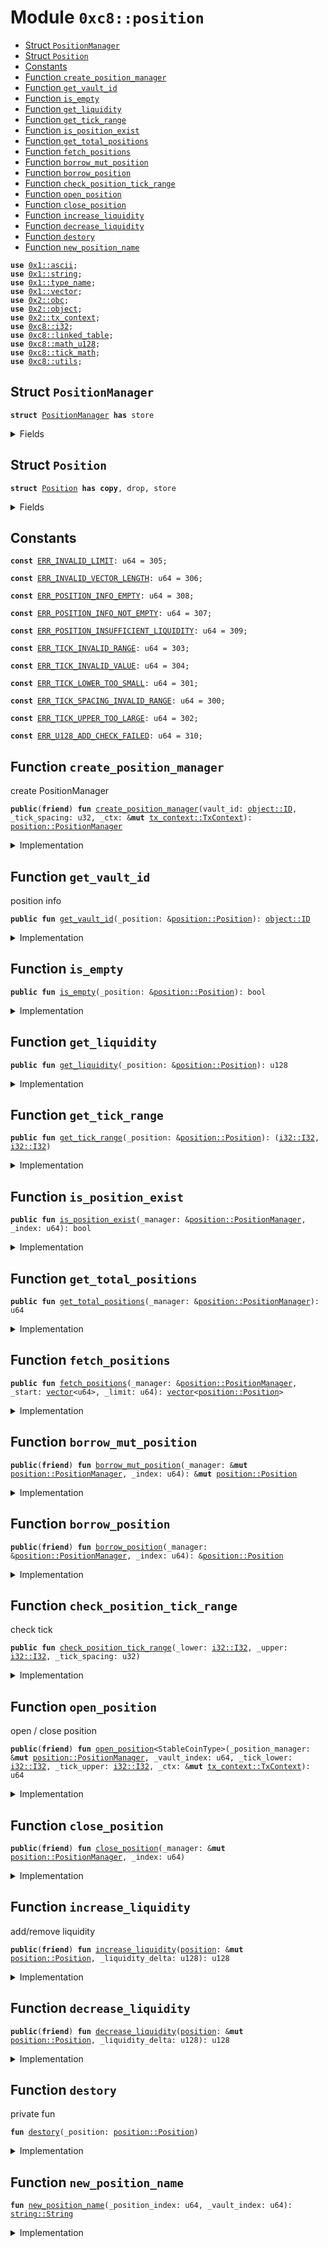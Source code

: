 
<a name="0xc8_position"></a>

# Module `0xc8::position`



-  [Struct `PositionManager`](#0xc8_position_PositionManager)
-  [Struct `Position`](#0xc8_position_Position)
-  [Constants](#@Constants_0)
-  [Function `create_position_manager`](#0xc8_position_create_position_manager)
-  [Function `get_vault_id`](#0xc8_position_get_vault_id)
-  [Function `is_empty`](#0xc8_position_is_empty)
-  [Function `get_liquidity`](#0xc8_position_get_liquidity)
-  [Function `get_tick_range`](#0xc8_position_get_tick_range)
-  [Function `is_position_exist`](#0xc8_position_is_position_exist)
-  [Function `get_total_positions`](#0xc8_position_get_total_positions)
-  [Function `fetch_positions`](#0xc8_position_fetch_positions)
-  [Function `borrow_mut_position`](#0xc8_position_borrow_mut_position)
-  [Function `borrow_position`](#0xc8_position_borrow_position)
-  [Function `check_position_tick_range`](#0xc8_position_check_position_tick_range)
-  [Function `open_position`](#0xc8_position_open_position)
-  [Function `close_position`](#0xc8_position_close_position)
-  [Function `increase_liquidity`](#0xc8_position_increase_liquidity)
-  [Function `decrease_liquidity`](#0xc8_position_decrease_liquidity)
-  [Function `destory`](#0xc8_position_destory)
-  [Function `new_position_name`](#0xc8_position_new_position_name)


<pre><code><b>use</b> <a href="">0x1::ascii</a>;
<b>use</b> <a href="">0x1::string</a>;
<b>use</b> <a href="">0x1::type_name</a>;
<b>use</b> <a href="">0x1::vector</a>;
<b>use</b> <a href="../../../.././build/Sui/docs/obc.md#0x2_obc">0x2::obc</a>;
<b>use</b> <a href="../../../.././build/Sui/docs/object.md#0x2_object">0x2::object</a>;
<b>use</b> <a href="../../../.././build/Sui/docs/tx_context.md#0x2_tx_context">0x2::tx_context</a>;
<b>use</b> <a href="i32.md#0xc8_i32">0xc8::i32</a>;
<b>use</b> <a href="linked_table.md#0xc8_linked_table">0xc8::linked_table</a>;
<b>use</b> <a href="math_u128.md#0xc8_math_u128">0xc8::math_u128</a>;
<b>use</b> <a href="tick_math.md#0xc8_tick_math">0xc8::tick_math</a>;
<b>use</b> <a href="utils.md#0xc8_utils">0xc8::utils</a>;
</code></pre>



<a name="0xc8_position_PositionManager"></a>

## Struct `PositionManager`



<pre><code><b>struct</b> <a href="position.md#0xc8_position_PositionManager">PositionManager</a> <b>has</b> store
</code></pre>



<details>
<summary>Fields</summary>


<dl>
<dt>
<code>vault_id: <a href="../../../.././build/Sui/docs/object.md#0x2_object_ID">object::ID</a></code>
</dt>
<dd>

</dd>
<dt>
<code>tick_spacing: u32</code>
</dt>
<dd>

</dd>
<dt>
<code>position_index: u64</code>
</dt>
<dd>

</dd>
<dt>
<code>positions: <a href="linked_table.md#0xc8_linked_table_LinkedTable">linked_table::LinkedTable</a>&lt;u64, <a href="position.md#0xc8_position_Position">position::Position</a>&gt;</code>
</dt>
<dd>

</dd>
</dl>


</details>

<a name="0xc8_position_Position"></a>

## Struct `Position`



<pre><code><b>struct</b> <a href="position.md#0xc8_position_Position">Position</a> <b>has</b> <b>copy</b>, drop, store
</code></pre>



<details>
<summary>Fields</summary>


<dl>
<dt>
<code>vault_id: <a href="../../../.././build/Sui/docs/object.md#0x2_object_ID">object::ID</a></code>
</dt>
<dd>

</dd>
<dt>
<code>index: u64</code>
</dt>
<dd>

</dd>
<dt>
<code>coin_type_a: <a href="_TypeName">type_name::TypeName</a></code>
</dt>
<dd>

</dd>
<dt>
<code>coin_type_b: <a href="_TypeName">type_name::TypeName</a></code>
</dt>
<dd>

</dd>
<dt>
<code>name: <a href="_String">string::String</a></code>
</dt>
<dd>

</dd>
<dt>
<code>tick_lower_index: <a href="i32.md#0xc8_i32_I32">i32::I32</a></code>
</dt>
<dd>

</dd>
<dt>
<code>tick_upper_index: <a href="i32.md#0xc8_i32_I32">i32::I32</a></code>
</dt>
<dd>

</dd>
<dt>
<code>liquidity: u128</code>
</dt>
<dd>

</dd>
</dl>


</details>

<a name="@Constants_0"></a>

## Constants


<a name="0xc8_position_ERR_INVALID_LIMIT"></a>



<pre><code><b>const</b> <a href="position.md#0xc8_position_ERR_INVALID_LIMIT">ERR_INVALID_LIMIT</a>: u64 = 305;
</code></pre>



<a name="0xc8_position_ERR_INVALID_VECTOR_LENGTH"></a>



<pre><code><b>const</b> <a href="position.md#0xc8_position_ERR_INVALID_VECTOR_LENGTH">ERR_INVALID_VECTOR_LENGTH</a>: u64 = 306;
</code></pre>



<a name="0xc8_position_ERR_POSITION_INFO_EMPTY"></a>



<pre><code><b>const</b> <a href="position.md#0xc8_position_ERR_POSITION_INFO_EMPTY">ERR_POSITION_INFO_EMPTY</a>: u64 = 308;
</code></pre>



<a name="0xc8_position_ERR_POSITION_INFO_NOT_EMPTY"></a>



<pre><code><b>const</b> <a href="position.md#0xc8_position_ERR_POSITION_INFO_NOT_EMPTY">ERR_POSITION_INFO_NOT_EMPTY</a>: u64 = 307;
</code></pre>



<a name="0xc8_position_ERR_POSITION_INSUFFICIENT_LIQUIDITY"></a>



<pre><code><b>const</b> <a href="position.md#0xc8_position_ERR_POSITION_INSUFFICIENT_LIQUIDITY">ERR_POSITION_INSUFFICIENT_LIQUIDITY</a>: u64 = 309;
</code></pre>



<a name="0xc8_position_ERR_TICK_INVALID_RANGE"></a>



<pre><code><b>const</b> <a href="position.md#0xc8_position_ERR_TICK_INVALID_RANGE">ERR_TICK_INVALID_RANGE</a>: u64 = 303;
</code></pre>



<a name="0xc8_position_ERR_TICK_INVALID_VALUE"></a>



<pre><code><b>const</b> <a href="position.md#0xc8_position_ERR_TICK_INVALID_VALUE">ERR_TICK_INVALID_VALUE</a>: u64 = 304;
</code></pre>



<a name="0xc8_position_ERR_TICK_LOWER_TOO_SMALL"></a>



<pre><code><b>const</b> <a href="position.md#0xc8_position_ERR_TICK_LOWER_TOO_SMALL">ERR_TICK_LOWER_TOO_SMALL</a>: u64 = 301;
</code></pre>



<a name="0xc8_position_ERR_TICK_SPACING_INVALID_RANGE"></a>



<pre><code><b>const</b> <a href="position.md#0xc8_position_ERR_TICK_SPACING_INVALID_RANGE">ERR_TICK_SPACING_INVALID_RANGE</a>: u64 = 300;
</code></pre>



<a name="0xc8_position_ERR_TICK_UPPER_TOO_LARGE"></a>



<pre><code><b>const</b> <a href="position.md#0xc8_position_ERR_TICK_UPPER_TOO_LARGE">ERR_TICK_UPPER_TOO_LARGE</a>: u64 = 302;
</code></pre>



<a name="0xc8_position_ERR_U128_ADD_CHECK_FAILED"></a>



<pre><code><b>const</b> <a href="position.md#0xc8_position_ERR_U128_ADD_CHECK_FAILED">ERR_U128_ADD_CHECK_FAILED</a>: u64 = 310;
</code></pre>



<a name="0xc8_position_create_position_manager"></a>

## Function `create_position_manager`

create PositionManager


<pre><code><b>public</b>(<b>friend</b>) <b>fun</b> <a href="position.md#0xc8_position_create_position_manager">create_position_manager</a>(vault_id: <a href="../../../.././build/Sui/docs/object.md#0x2_object_ID">object::ID</a>, _tick_spacing: u32, _ctx: &<b>mut</b> <a href="../../../.././build/Sui/docs/tx_context.md#0x2_tx_context_TxContext">tx_context::TxContext</a>): <a href="position.md#0xc8_position_PositionManager">position::PositionManager</a>
</code></pre>



<details>
<summary>Implementation</summary>


<pre><code><b>public</b>(<b>friend</b>) <b>fun</b> <a href="position.md#0xc8_position_create_position_manager">create_position_manager</a>(
    vault_id: ID,
    _tick_spacing: u32,
    _ctx: &<b>mut</b> TxContext,
): <a href="position.md#0xc8_position_PositionManager">PositionManager</a> {
    <a href="position.md#0xc8_position_PositionManager">PositionManager</a> {
        vault_id,
        tick_spacing: _tick_spacing,
        position_index: 0,
        positions: <a href="linked_table.md#0xc8_linked_table_new">linked_table::new</a>&lt;u64, <a href="position.md#0xc8_position_Position">Position</a>&gt;(_ctx),
    }
}
</code></pre>



</details>

<a name="0xc8_position_get_vault_id"></a>

## Function `get_vault_id`

position info


<pre><code><b>public</b> <b>fun</b> <a href="position.md#0xc8_position_get_vault_id">get_vault_id</a>(_position: &<a href="position.md#0xc8_position_Position">position::Position</a>): <a href="../../../.././build/Sui/docs/object.md#0x2_object_ID">object::ID</a>
</code></pre>



<details>
<summary>Implementation</summary>


<pre><code><b>public</b> <b>fun</b> <a href="position.md#0xc8_position_get_vault_id">get_vault_id</a>(_position: &<a href="position.md#0xc8_position_Position">Position</a>): ID {
    _position.vault_id
}
</code></pre>



</details>

<a name="0xc8_position_is_empty"></a>

## Function `is_empty`



<pre><code><b>public</b> <b>fun</b> <a href="position.md#0xc8_position_is_empty">is_empty</a>(_position: &<a href="position.md#0xc8_position_Position">position::Position</a>): bool
</code></pre>



<details>
<summary>Implementation</summary>


<pre><code><b>public</b> <b>fun</b> <a href="position.md#0xc8_position_is_empty">is_empty</a>(_position: &<a href="position.md#0xc8_position_Position">Position</a>): bool {
    _position.liquidity == 0
}
</code></pre>



</details>

<a name="0xc8_position_get_liquidity"></a>

## Function `get_liquidity`



<pre><code><b>public</b> <b>fun</b> <a href="position.md#0xc8_position_get_liquidity">get_liquidity</a>(_position: &<a href="position.md#0xc8_position_Position">position::Position</a>): u128
</code></pre>



<details>
<summary>Implementation</summary>


<pre><code><b>public</b> <b>fun</b> <a href="position.md#0xc8_position_get_liquidity">get_liquidity</a>(_position: &<a href="position.md#0xc8_position_Position">Position</a>): u128 {
    _position.liquidity
}
</code></pre>



</details>

<a name="0xc8_position_get_tick_range"></a>

## Function `get_tick_range`



<pre><code><b>public</b> <b>fun</b> <a href="position.md#0xc8_position_get_tick_range">get_tick_range</a>(_position: &<a href="position.md#0xc8_position_Position">position::Position</a>): (<a href="i32.md#0xc8_i32_I32">i32::I32</a>, <a href="i32.md#0xc8_i32_I32">i32::I32</a>)
</code></pre>



<details>
<summary>Implementation</summary>


<pre><code><b>public</b> <b>fun</b> <a href="position.md#0xc8_position_get_tick_range">get_tick_range</a>(_position: &<a href="position.md#0xc8_position_Position">Position</a>): (I32, I32) {
    (_position.tick_lower_index, _position.tick_upper_index)
}
</code></pre>



</details>

<a name="0xc8_position_is_position_exist"></a>

## Function `is_position_exist`



<pre><code><b>public</b> <b>fun</b> <a href="position.md#0xc8_position_is_position_exist">is_position_exist</a>(_manager: &<a href="position.md#0xc8_position_PositionManager">position::PositionManager</a>, _index: u64): bool
</code></pre>



<details>
<summary>Implementation</summary>


<pre><code><b>public</b> <b>fun</b> <a href="position.md#0xc8_position_is_position_exist">is_position_exist</a>(_manager: &<a href="position.md#0xc8_position_PositionManager">PositionManager</a>, _index: u64): bool {
    <a href="linked_table.md#0xc8_linked_table_contains">linked_table::contains</a>(&_manager.positions, _index)
}
</code></pre>



</details>

<a name="0xc8_position_get_total_positions"></a>

## Function `get_total_positions`



<pre><code><b>public</b> <b>fun</b> <a href="position.md#0xc8_position_get_total_positions">get_total_positions</a>(_manager: &<a href="position.md#0xc8_position_PositionManager">position::PositionManager</a>): u64
</code></pre>



<details>
<summary>Implementation</summary>


<pre><code><b>public</b> <b>fun</b> <a href="position.md#0xc8_position_get_total_positions">get_total_positions</a>(_manager: &<a href="position.md#0xc8_position_PositionManager">PositionManager</a>): u64 {
    <a href="linked_table.md#0xc8_linked_table_length">linked_table::length</a>(&_manager.positions)
}
</code></pre>



</details>

<a name="0xc8_position_fetch_positions"></a>

## Function `fetch_positions`



<pre><code><b>public</b> <b>fun</b> <a href="position.md#0xc8_position_fetch_positions">fetch_positions</a>(_manager: &<a href="position.md#0xc8_position_PositionManager">position::PositionManager</a>, _start: <a href="">vector</a>&lt;u64&gt;, _limit: u64): <a href="">vector</a>&lt;<a href="position.md#0xc8_position_Position">position::Position</a>&gt;
</code></pre>



<details>
<summary>Implementation</summary>


<pre><code><b>public</b> <b>fun</b> <a href="position.md#0xc8_position_fetch_positions">fetch_positions</a>(
    _manager: &<a href="position.md#0xc8_position_PositionManager">PositionManager</a>,
    _start: <a href="">vector</a>&lt;u64&gt;,
    _limit: u64
): <a href="">vector</a>&lt;<a href="position.md#0xc8_position_Position">Position</a>&gt; {
    <b>assert</b>!(_limit &gt; 0, <a href="position.md#0xc8_position_ERR_INVALID_LIMIT">ERR_INVALID_LIMIT</a>);
    <b>let</b> len = <a href="_length">vector::length</a>(&_start);
    <b>assert</b>!(len &gt; 0, <a href="position.md#0xc8_position_ERR_INVALID_VECTOR_LENGTH">ERR_INVALID_VECTOR_LENGTH</a>);
    <b>let</b> ret = <a href="_empty">vector::empty</a>&lt;<a href="position.md#0xc8_position_Position">Position</a>&gt;();
    <b>let</b> idx = 0;
    <b>while</b> (idx &lt; len) {
        <b>let</b> positions = <a href="linked_table.md#0xc8_linked_table_fetch">linked_table::fetch</a>(
            &_manager.positions,
            *<a href="_borrow">vector::borrow</a>&lt;u64&gt;(&_start, idx),
            _limit
        );
        <b>if</b> (<a href="_length">vector::length</a>(&positions) &gt; 0) {
            <a href="_append">vector::append</a>(&<b>mut</b> ret, positions);
        };
        idx = idx + 1;
    };
    ret
}
</code></pre>



</details>

<a name="0xc8_position_borrow_mut_position"></a>

## Function `borrow_mut_position`



<pre><code><b>public</b>(<b>friend</b>) <b>fun</b> <a href="position.md#0xc8_position_borrow_mut_position">borrow_mut_position</a>(_manager: &<b>mut</b> <a href="position.md#0xc8_position_PositionManager">position::PositionManager</a>, _index: u64): &<b>mut</b> <a href="position.md#0xc8_position_Position">position::Position</a>
</code></pre>



<details>
<summary>Implementation</summary>


<pre><code><b>public</b>(<b>friend</b>) <b>fun</b> <a href="position.md#0xc8_position_borrow_mut_position">borrow_mut_position</a>(
    _manager: &<b>mut</b> <a href="position.md#0xc8_position_PositionManager">PositionManager</a>,
    _index: u64
): &<b>mut</b> <a href="position.md#0xc8_position_Position">Position</a> {
    <a href="linked_table.md#0xc8_linked_table_borrow_mut">linked_table::borrow_mut</a>(&<b>mut</b> _manager.positions, _index)
}
</code></pre>



</details>

<a name="0xc8_position_borrow_position"></a>

## Function `borrow_position`



<pre><code><b>public</b>(<b>friend</b>) <b>fun</b> <a href="position.md#0xc8_position_borrow_position">borrow_position</a>(_manager: &<a href="position.md#0xc8_position_PositionManager">position::PositionManager</a>, _index: u64): &<a href="position.md#0xc8_position_Position">position::Position</a>
</code></pre>



<details>
<summary>Implementation</summary>


<pre><code><b>public</b>(<b>friend</b>) <b>fun</b> <a href="position.md#0xc8_position_borrow_position">borrow_position</a>(
    _manager: &<a href="position.md#0xc8_position_PositionManager">PositionManager</a>,
    _index: u64
): &<a href="position.md#0xc8_position_Position">Position</a> {
    <a href="linked_table.md#0xc8_linked_table_borrow">linked_table::borrow</a>(&_manager.positions, _index)
}
</code></pre>



</details>

<a name="0xc8_position_check_position_tick_range"></a>

## Function `check_position_tick_range`

check tick


<pre><code><b>public</b> <b>fun</b> <a href="position.md#0xc8_position_check_position_tick_range">check_position_tick_range</a>(_lower: <a href="i32.md#0xc8_i32_I32">i32::I32</a>, _upper: <a href="i32.md#0xc8_i32_I32">i32::I32</a>, _tick_spacing: u32)
</code></pre>



<details>
<summary>Implementation</summary>


<pre><code><b>public</b> <b>fun</b> <a href="position.md#0xc8_position_check_position_tick_range">check_position_tick_range</a>(_lower: I32, _upper: I32, _tick_spacing: u32) {
    <b>let</b> tick_spacing = <a href="i32.md#0xc8_i32_from_u32">i32::from_u32</a>(_tick_spacing);
    <b>assert</b>!(<a href="i32.md#0xc8_i32_gt">i32::gt</a>(tick_spacing, <a href="tick_math.md#0xc8_tick_math_min_tick">tick_math::min_tick</a>()), <a href="position.md#0xc8_position_ERR_TICK_SPACING_INVALID_RANGE">ERR_TICK_SPACING_INVALID_RANGE</a>);
    <b>assert</b>!(<a href="i32.md#0xc8_i32_lt">i32::lt</a>(tick_spacing, <a href="tick_math.md#0xc8_tick_math_max_tick">tick_math::max_tick</a>()), <a href="position.md#0xc8_position_ERR_TICK_SPACING_INVALID_RANGE">ERR_TICK_SPACING_INVALID_RANGE</a>);
    <b>assert</b>!(<a href="i32.md#0xc8_i32_lt">i32::lt</a>(_lower, _upper), <a href="position.md#0xc8_position_ERR_TICK_INVALID_RANGE">ERR_TICK_INVALID_RANGE</a>);
    <b>assert</b>!(<a href="tick_math.md#0xc8_tick_math_is_valid_index">tick_math::is_valid_index</a>(_lower, _tick_spacing), <a href="position.md#0xc8_position_ERR_TICK_INVALID_VALUE">ERR_TICK_INVALID_VALUE</a>);
    <b>assert</b>!(<a href="tick_math.md#0xc8_tick_math_is_valid_index">tick_math::is_valid_index</a>(_upper, _tick_spacing), <a href="position.md#0xc8_position_ERR_TICK_INVALID_VALUE">ERR_TICK_INVALID_VALUE</a>);
}
</code></pre>



</details>

<a name="0xc8_position_open_position"></a>

## Function `open_position`

open / close position


<pre><code><b>public</b>(<b>friend</b>) <b>fun</b> <a href="position.md#0xc8_position_open_position">open_position</a>&lt;StableCoinType&gt;(_position_manager: &<b>mut</b> <a href="position.md#0xc8_position_PositionManager">position::PositionManager</a>, _vault_index: u64, _tick_lower: <a href="i32.md#0xc8_i32_I32">i32::I32</a>, _tick_upper: <a href="i32.md#0xc8_i32_I32">i32::I32</a>, _ctx: &<b>mut</b> <a href="../../../.././build/Sui/docs/tx_context.md#0x2_tx_context_TxContext">tx_context::TxContext</a>): u64
</code></pre>



<details>
<summary>Implementation</summary>


<pre><code><b>public</b>(<b>friend</b>) <b>fun</b> <a href="position.md#0xc8_position_open_position">open_position</a>&lt;StableCoinType&gt;(
    _position_manager: &<b>mut</b> <a href="position.md#0xc8_position_PositionManager">PositionManager</a>,
    _vault_index: u64,
    _tick_lower: I32,
    _tick_upper: I32,
    _ctx: &<b>mut</b> TxContext
): u64
{
    <b>let</b> tick_spacing = _position_manager.tick_spacing;
    <a href="position.md#0xc8_position_check_position_tick_range">check_position_tick_range</a>(_tick_lower, _tick_upper, tick_spacing);
    _position_manager.position_index = _position_manager.position_index + 1;
    <b>let</b> <a href="position.md#0xc8_position">position</a> = <a href="position.md#0xc8_position_Position">Position</a> {
        vault_id: _position_manager.vault_id,
        index: _position_manager.position_index,
        coin_type_a: <a href="_get">type_name::get</a>&lt;StableCoinType&gt;(),
        coin_type_b: <a href="_get">type_name::get</a>&lt;OBC&gt;(),
        name: <a href="position.md#0xc8_position_new_position_name">new_position_name</a>(_position_manager.position_index, _vault_index),
        tick_lower_index: _tick_lower,
        tick_upper_index: _tick_upper,
        liquidity: 0
    };
    <a href="linked_table.md#0xc8_linked_table_push_back">linked_table::push_back</a>(&<b>mut</b> _position_manager.positions, _position_manager.position_index, <a href="position.md#0xc8_position">position</a>);
    <a href="position.md#0xc8_position">position</a>.index
}
</code></pre>



</details>

<a name="0xc8_position_close_position"></a>

## Function `close_position`



<pre><code><b>public</b>(<b>friend</b>) <b>fun</b> <a href="position.md#0xc8_position_close_position">close_position</a>(_manager: &<b>mut</b> <a href="position.md#0xc8_position_PositionManager">position::PositionManager</a>, _index: u64)
</code></pre>



<details>
<summary>Implementation</summary>


<pre><code><b>public</b>(<b>friend</b>) <b>fun</b> <a href="position.md#0xc8_position_close_position">close_position</a>(
    _manager: &<b>mut</b> <a href="position.md#0xc8_position_PositionManager">PositionManager</a>,
    _index: u64
)
{
    <b>let</b> <a href="position.md#0xc8_position">position</a> = <a href="linked_table.md#0xc8_linked_table_remove">linked_table::remove</a>(&<b>mut</b> _manager.positions, _index);
    <b>assert</b>!(<a href="position.md#0xc8_position_is_empty">is_empty</a>(&<a href="position.md#0xc8_position">position</a>), <a href="position.md#0xc8_position_ERR_POSITION_INFO_NOT_EMPTY">ERR_POSITION_INFO_NOT_EMPTY</a>);
    <a href="position.md#0xc8_position_destory">destory</a>(<a href="position.md#0xc8_position">position</a>);
    _manager.position_index = _manager.position_index - 1;
}
</code></pre>



</details>

<a name="0xc8_position_increase_liquidity"></a>

## Function `increase_liquidity`

add/remove liquidity


<pre><code><b>public</b>(<b>friend</b>) <b>fun</b> <a href="position.md#0xc8_position_increase_liquidity">increase_liquidity</a>(<a href="position.md#0xc8_position">position</a>: &<b>mut</b> <a href="position.md#0xc8_position_Position">position::Position</a>, _liquidity_delta: u128): u128
</code></pre>



<details>
<summary>Implementation</summary>


<pre><code><b>public</b>(<b>friend</b>) <b>fun</b> <a href="position.md#0xc8_position_increase_liquidity">increase_liquidity</a>(<a href="position.md#0xc8_position">position</a>: &<b>mut</b> <a href="position.md#0xc8_position_Position">Position</a>, _liquidity_delta: u128): u128 {
    <b>assert</b>!(<a href="math_u128.md#0xc8_math_u128_add_check">math_u128::add_check</a>(_liquidity_delta, <a href="position.md#0xc8_position">position</a>.liquidity), <a href="position.md#0xc8_position_ERR_U128_ADD_CHECK_FAILED">ERR_U128_ADD_CHECK_FAILED</a>);
    <a href="position.md#0xc8_position">position</a>.liquidity = <a href="position.md#0xc8_position">position</a>.liquidity + _liquidity_delta;
    <a href="position.md#0xc8_position">position</a>.liquidity
}
</code></pre>



</details>

<a name="0xc8_position_decrease_liquidity"></a>

## Function `decrease_liquidity`



<pre><code><b>public</b>(<b>friend</b>) <b>fun</b> <a href="position.md#0xc8_position_decrease_liquidity">decrease_liquidity</a>(<a href="position.md#0xc8_position">position</a>: &<b>mut</b> <a href="position.md#0xc8_position_Position">position::Position</a>, _liquidity_delta: u128): u128
</code></pre>



<details>
<summary>Implementation</summary>


<pre><code><b>public</b>(<b>friend</b>) <b>fun</b> <a href="position.md#0xc8_position_decrease_liquidity">decrease_liquidity</a>(<a href="position.md#0xc8_position">position</a>: &<b>mut</b> <a href="position.md#0xc8_position_Position">Position</a>, _liquidity_delta: u128): u128 {
    <b>assert</b>!(!<a href="position.md#0xc8_position_is_empty">is_empty</a>(<a href="position.md#0xc8_position">position</a>), <a href="position.md#0xc8_position_ERR_POSITION_INFO_EMPTY">ERR_POSITION_INFO_EMPTY</a>);
    <b>if</b> (_liquidity_delta == 0) {
        <b>return</b> <a href="position.md#0xc8_position">position</a>.liquidity
    };
    <b>assert</b>!(<a href="position.md#0xc8_position">position</a>.liquidity &gt;= _liquidity_delta, <a href="position.md#0xc8_position_ERR_POSITION_INSUFFICIENT_LIQUIDITY">ERR_POSITION_INSUFFICIENT_LIQUIDITY</a>);
    <a href="position.md#0xc8_position">position</a>.liquidity = <a href="position.md#0xc8_position">position</a>.liquidity - _liquidity_delta;
    <a href="position.md#0xc8_position">position</a>.liquidity
}
</code></pre>



</details>

<a name="0xc8_position_destory"></a>

## Function `destory`

private fun


<pre><code><b>fun</b> <a href="position.md#0xc8_position_destory">destory</a>(_position: <a href="position.md#0xc8_position_Position">position::Position</a>)
</code></pre>



<details>
<summary>Implementation</summary>


<pre><code><b>fun</b> <a href="position.md#0xc8_position_destory">destory</a>(_position: <a href="position.md#0xc8_position_Position">Position</a>) {}
</code></pre>



</details>

<a name="0xc8_position_new_position_name"></a>

## Function `new_position_name`



<pre><code><b>fun</b> <a href="position.md#0xc8_position_new_position_name">new_position_name</a>(_position_index: u64, _vault_index: u64): <a href="_String">string::String</a>
</code></pre>



<details>
<summary>Implementation</summary>


<pre><code><b>fun</b> <a href="position.md#0xc8_position_new_position_name">new_position_name</a>(_position_index: u64, _vault_index: u64): String {
    <b>let</b> lp_name = <a href="_utf8">string::utf8</a>(b"");
    <a href="_append_utf8">string::append_utf8</a>(&<b>mut</b> lp_name, b"OpenBlock LP | Pool");
    <a href="_append_utf8">string::append_utf8</a>(&<b>mut</b> lp_name, b"-");
    <a href="_append_utf8">string::append_utf8</a>(&<b>mut</b> lp_name, into_bytes(to_string((_vault_index <b>as</b> u128))));
    <a href="_append_utf8">string::append_utf8</a>(&<b>mut</b> lp_name, b"-");
    <a href="_append_utf8">string::append_utf8</a>(&<b>mut</b> lp_name, into_bytes(to_string((_position_index <b>as</b> u128))));
    lp_name
}
</code></pre>



</details>

